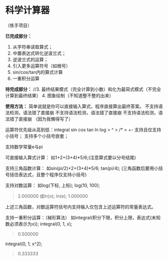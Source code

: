 # 科学计算器
（练手项目）

**已完成部分：**
1. 从字符串读取算式；
2. 中置表达式转化逆波兰式；
3. 逆波兰式的运算；
4. 引入更多运算符号（如根号）
5. sin/cos/tan内的算式计算
6. 一重积分运算

**待完成部分：**
//3. 最终结果模式（完全计算到小数）和化为最简式模式（不完全计算到最终结果）
4. 图象绘制（不知道整不整的出来）

**使用方法：**
简单说就是你可以直接输入算式，程序直接算出最终答案。
不支持语法检测，语法错了直接崩
不支持语法检测，语法错了直接崩
不支持语法检测，语法错了直接崩
（因为我懒得写了）

运算符优先级从高到低：integral sin cos tan ln log > ^ > /* > +-
支持且仅支持小括号；
支持多个小括号嵌套；

支持数学常量e与pi

可直接输入算式计算：
如1+2+(3+4)*5/6;(注意算式要以分号结尾)

支持三角函数计算：
如sin(pi/2)+2+(3+4)*5/6;
  tan(pi/4);
(三角函数后要用小括号括住表达式，且整个程序仅支持小括号)

支持对数运算：
如log(下标, 上标);
 log(10, 100);
>2.000000
或ln(x);
 ln(e);
>1.000000

上述三角函数，对数运算符括号内支持输入仅包含上述运算符的常量表达式。

支持一重积分运算：（梯形算法）
如integral(积分下限，积分上限，表达式(未知数必须表示为x));
 integral(0, 1, x);
>0.500000

 integral(0, 1, x^2);
>0.333333
